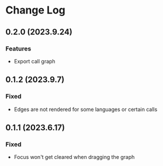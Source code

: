 # Change Log

## 0.2.0 (2023.9.24)

### Features

* Export call graph

## 0.1.2 (2023.9.7)

### Fixed

* Edges are not rendered for some languages or certain calls

## 0.1.1 (2023.6.17)

### Fixed

* Focus won't get cleared when dragging the graph
